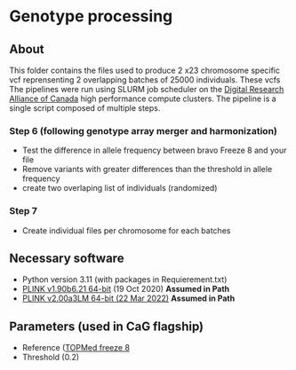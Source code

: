 # Genotype processing 
 
## About
This folder contains the files used to produce 2 x23 chromosome specific vcf reprensenting 2 overlapping batches of 25000 individuals. These vcfs The pipelines were run using SLURM job scheduler on the [Digital Research Alliance of Canada](https://alliancecan.ca/en) high performance compute clusters. The pipeline is a single script composed of multiple steps.


### Step 6 (following genotype array merger and harmonization)
- Test the difference in allele frequency between bravo Freeze 8 and your file
- Remove variants with greater differences than the threshold in allele frequency
- create two overlaping list of individuals (randomized)

### Step 7
- Create individual files per chromosome for each batches

## Necessary software

- Python version 3.11 (with packages in Requierement.txt)
- [PLINK v1.90b6.21 64-bit](https://www.cog-genomics.org/plink/) (19 Oct 2020) **Assumed in Path**
- [PLINK v2.00a3LM 64-bit (22 Mar 2022)](www.cog-genomics.org/plink/2.0/) **Assumed in Path**

## Parameters (used in CaG flagship)

- Reference ([TOPMed freeze 8](https://www.nature.com/articles/s41586-021-03205-y)
- Threshold (0.2)
